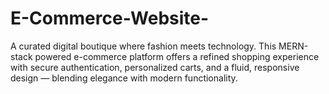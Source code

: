 # E-Commerce-Website-
A curated digital boutique where fashion meets technology. This MERN-stack powered e-commerce platform offers a refined shopping experience with secure authentication, personalized carts, and a fluid, responsive design — blending elegance with modern functionality.
